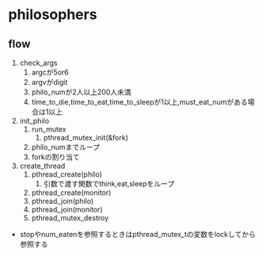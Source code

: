 # philosophers

## flow
1. check_args
	1. argcが5or6
	1. argvがdigit
	1. philo_numが2人以上200人未満
	1. time_to_die,time_to_eat,time_to_sleepが1以上,must_eat_numがある場合は1以上
1. init_philo
	1. run_mutex
		1. pthread_mutex_init(&fork)
	1. philo_numまでループ
	1. forkの割り当て
1. create_thread
	1. pthread_create(philo)
		1. 引数で渡す関数でthink,eat,sleepをループ
	1. pthread_create(monitor)
	1. pthread_join(philo)
	1. pthread_join(monitor)
	1. pthread_mutex_destroy

- stopやnum_eatenを参照するときはpthread_mutex_tの変数をlockしてから参照する